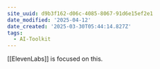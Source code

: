 ```yaml
---
site_uuid: d9b3f162-d06c-4085-8067-91d6e15ef2e1
date_modified: '2025-04-12'
date_created: '2025-03-30T05:44:14.827Z'
tags:
  - AI-Toolkit
---
```






























































[[ElevenLabs]] is focused on this.

